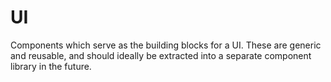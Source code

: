 # UI

Components which serve as the building blocks for a UI.
These are generic and reusable, and should ideally be extracted into a separate component library in the future.
